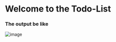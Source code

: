 # Welcome to the Todo-List 

### The output be like 


![image](https://user-images.githubusercontent.com/78531307/110259663-0da43d00-7fa9-11eb-978f-08578b5ca2b0.png)



